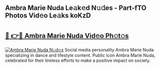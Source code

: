 ## Ambra Marie Nuda Le𝚊k𝚎d N𝚞𝚍es - Part-fTO Photos Vid𝚎o Le𝚊ks koKzD

# <h2><a href="http://fbcudz.evod.top/?m=Ambra+Marie+Nuda">🔗 👉🔴 Ambra Marie Nuda Vid𝚎o Ph𝚘t𝚘s</a></h2>

[![Ambra Marie Nuda N𝚞d𝚎s](https://i.imgur.com/8V9OHl7.gif)](http://fbcudz.evod.top/?m=Ambra+Marie+Nuda)
Social media personality Ambra Marie Nuda specializing in dance and lifestyle content. Public icon Ambra Marie Nuda, celebrated for their tireless efforts to make a positive impact on society. 
